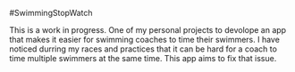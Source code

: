 #SwimmingStopWatch

This is a work in progress. 
One of my personal projects to devolope an app that makes it easier for swimming coaches to time their swimmers.
I have noticed durring my races and practices that it can be hard for a coach to time multiple swimmers at the same time. This app aims to fix that issue.

